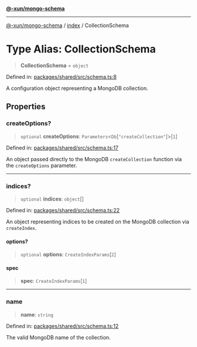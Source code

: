 [**@-xun/mongo-schema**](../../README.md)

***

[@-xun/mongo-schema](../../README.md) / [index](../README.md) / CollectionSchema

# Type Alias: CollectionSchema

> **CollectionSchema** = `object`

Defined in: [packages/shared/src/schema.ts:8](https://github.com/Xunnamius/mongo-utils/blob/6c3652e366db08824823159badff6f09e1290d0c/packages/shared/src/schema.ts#L8)

A configuration object representing a MongoDB collection.

## Properties

### createOptions?

> `optional` **createOptions**: `Parameters`\<`Db`\[`"createCollection"`\]\>\[`1`\]

Defined in: [packages/shared/src/schema.ts:17](https://github.com/Xunnamius/mongo-utils/blob/6c3652e366db08824823159badff6f09e1290d0c/packages/shared/src/schema.ts#L17)

An object passed directly to the MongoDB `createCollection` function via
the `createOptions` parameter.

***

### indices?

> `optional` **indices**: `object`[]

Defined in: [packages/shared/src/schema.ts:22](https://github.com/Xunnamius/mongo-utils/blob/6c3652e366db08824823159badff6f09e1290d0c/packages/shared/src/schema.ts#L22)

An object representing indices to be created on the MongoDB collection via
`createIndex`.

#### options?

> `optional` **options**: `CreateIndexParams`\[`2`\]

#### spec

> **spec**: `CreateIndexParams`\[`1`\]

***

### name

> **name**: `string`

Defined in: [packages/shared/src/schema.ts:12](https://github.com/Xunnamius/mongo-utils/blob/6c3652e366db08824823159badff6f09e1290d0c/packages/shared/src/schema.ts#L12)

The valid MongoDB name of the collection.
